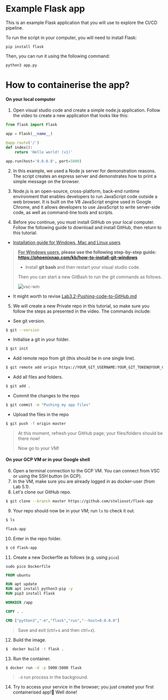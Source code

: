 # Example Flask app

This is an example Flask application that you will use to explore the CI/CD pipeline.

To run the script in your computer, you will need to install Flask:

`pip install flask`

Then, you can run it using the following command:

`python3 app.py`

# How to containerise the app?

#### On your local computer

1. Open visual studio code and create a simple node.js application. Follow the video to create a new application that looks like this:

```python
from flask import Flask

app = Flask(__name__)

@app.route('/')
def index():
    return 'Hello world! (v1)'

app.run(host='0.0.0.0', port=5000)
```

2. In this example, we used a Node js server for demonstration reasons. The script creates an express server and demonstrates how to print a simple message on the browser.
3. Node.js is an open-source, cross-platform, back-end runtime environment that enables developers to run JavaScript code outside a web browser. It is built on the V8 JavaScript engine used in Google Chrome, and it allows developers to use JavaScript to write server-side code, as well as command-line tools and scripts.

4. Before you continue, you must install GitHub on your local computer. Follow the following guide to download and install GitHub, then return to this tutorial.

* [Installation guide for Windows, Mac and Linux users](https://github.com/git-guides/install-git)

> **<u>For Windows users</u>, please use the following step-by-step guide: https://phoenixnap.com/kb/how-to-install-git-windows** 
>
> * Install **git bash** and then restart your visual studio code.
>
> Then you can start a new GitBash to run the git commands as follows.
>
> ![vsc-win](/Users/steliossotiriadis/Dropbox/AA-Birkbeck/A-Cloud-Workhop/Session2-Containers/images/vsc-win.png)

* It might worth to revise [Lab3.2-Pushing-code-to-GitHub.md](https://github.com/steliosot/cc/blob/master/Class-3/Lab3.2-Pushing-code-to-GitHub.md)

5. We will create a new Private repo in this tutorial, so make sure you follow the steps as presented in the video. The commands include:

* See git version.

```bash
$ git --version
```

* Initialise a git in your folder.

```bash
$ git init
```

* Add remote repo from git (this should be in one single line).

```bash
$ git remote add origin https://YOUR_GIT_USERNAME:YOUR_GIT_TOKEN@YOUR_GIT_REPO
```

* Add all files and folders.

```bash
$ git add . 
```

* Commit the changes to the repo

```bash
$ git commit -m "Pushing my app files"
```

* Upload the files in the repo

```bash
$ git push -f origin master
```

> At this moment, refresh your GitHub page; your files/folders should be there now!
>
> Now go to your VM!

#### On your GCP VM or in your Google shell

6. Open a terminal connection to the GCP VM. You can connect from VSC or using the SSH button (in GCP).
7. In the VM, make sure you are already logged in as docker-user (from Lab 5.1). 
8. Let's clone our GitHub repo.

```bash
$ git clone --branch master https://github.com/steliosot/flask-app
```

9. Your repo should now be in your VM; run `ls` to check it out.

```bash
$ ls

flask-app
```

10. Enter in the repo folder.

```bash
$ cd flask-app
```

11. Create a new Dockerfile as follows (e.g. using `pico`)

`sudo pico Dockerfile`

```dockerfile
FROM ubuntu

RUN apt update
RUN apt install python3-pip -y
RUN pip3 install Flask

WORKDIR /app

COPY . .

CMD ["python3","-m","flask","run","--host=0.0.0.0"]
```

> Save and exit (ctrl+s and then ctrl+x).

12. Build the image.

```bash
$  docker build -t flask .
```

13. Run the container.

```bash
$ docker run -d -p 5000:5000 flask
```

> `-d` run process in the background. 

14. Try to access your service in the browser; you just created your first containerised app!:checkered_flag: Well done! 
